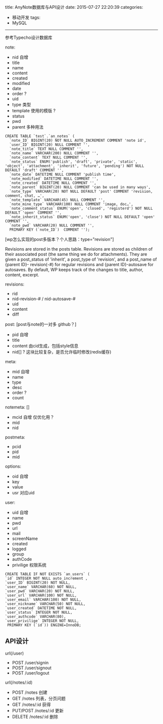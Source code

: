 title: AnyNote数据库与API设计
date: 2015-07-27 22:20:39
categories:
- 移动开发 
tags:
- MySQL
---

参考Typecho设计数据库

note: 

- nid 自增
- title
- name
- content
- created
- modified
- date
- order ?
- uid
- type 类型
- template 使用的模版 ?
- status
- pwd
- parent 多种用法

```
CREATE TABLE `test`.`an_notes` (
  `note_ID` BIGINT(20) NOT NULL AUTO_INCREMENT COMMENT 'note id',
  `user_ID` BIGINT(20) NULL COMMENT '',
  `note_title` TEXT NULL COMMENT '',
  `note_name` VARCHAR(200) NULL COMMENT '',
  `note_content` TEXT NULL COMMENT '',
  `note_status` ENUM('publish', 'draft', 'private', 'static', 'object', 'attachment', 'inherit', 'future', 'pending') NOT NULL DEFAULT 'draft' COMMENT '',
  `note_date` DATETIME NULL COMMENT 'publish time',
  `note_modified` DATETIME NULL COMMENT '',
  `note_created` DATETIME NULL COMMENT '',
  `note_parent` BIGINT(20) NULL COMMENT 'can be used in many ways',
  `note_type` VARCHAR(20) NOT NULL DEFAULT 'post' COMMENT 'revision, comment, chat, …',
  `note_template` VARCHAR(45) NULL COMMENT '',
  `note_mine_type` VARCHAR(100) NULL COMMENT 'image, doc…',
  `note_comment_status` ENUM('open', 'closed', 'registerd') NOT NULL DEFAULT 'open' COMMENT '',
  `note_inherit_status` ENUM('open', 'close') NOT NULL DEFAULT 'open' COMMENT '',
  `note_pwd` VARCHAR(20) NULL COMMENT '',
  PRIMARY KEY (`note_ID`)  COMMENT '');
```
[wp怎么实现的post多版本？个人思路：type="revision"]

Revisions are stored in the posts table.
Revisions are stored as children of their associated post (the same thing we do for attachments). They are given a post_status of 'inherit', a post_type of 'revision', and a post_name of {parent ID}- revision(-#) for regular revisions and {parent ID}-autosave for autosaves.
By default, WP keeps track of the changes to title, author, content, excerpt.

revisions: 

- rid
- nid-revision-# / nid-autosave-#
- uid
- content
- diff


post: [post与note的一对多 github？]

- pid 自增
- title
- content 由cid生成，包括style信息
- nid[] ? 这块比较复杂，是否允许临时修改(redis缓存)

meta:

- mid 自增
- name
- type
- desc
- order ?
- count

notemeta: []

- mcid 自增 仅优化用？
- mid
- nid

postmeta:

- pcid
- pid
- mid


options:

- oid 自增
- key
- value
- usr 对应uid

user:

- uid 自增
- name
- pwd
- url
- mail
- screenName
- created
- logged
- group
- authCode
- privilige 权限系统

```
CREATE TABLE IF NOT EXISTS `an_users` (
`id` INTEGER NOT NULL auto_increment , 
`user_ID` BIGINT(20) NOT NULL, 
`user_name` VARCHAR(60) NOT NULL, 
`user_pwd` VARCHAR(20) NOT NULL, 
`user_url` VARCHAR(100) NOT NULL, 
`user_email` VARCHAR(100) NOT NULL, 
`user_nickname` VARCHAR(50) NOT NULL, 
`user_created` DATETIME NOT NULL, 
`user_status` INTEGER NOT NULL, 
`user_authcode` VARCHAR(80), 
`user_privilige` INTEGER NOT NULL, 
 PRIMARY KEY (`id`)) ENGINE=InnoDB;
```

## API设计

url(/user)

* POST /user/signin
* POST /user/signout
* POST /user/logout

url(/notes/:id)

* POST /notes 创建
* GET /notes 列表，分页问题
* GET /notes/:id 获得
* PUT/POST /notes/:id 更新
* DELETE /notes/:id 删除